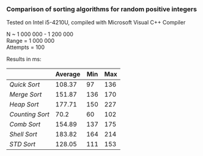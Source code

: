 ### Comparison of sorting algorithms for random positive integers
Tested on Intel i5-4210U, compiled with Microsoft Visual C++ Compiler

N ~ 1 000 000 - 1 200 000<br>
Range = 1 000 000<br>
Attempts = 100<br>

Results in ms:

| | Average | Min| Max |
| --- | --- | --- | --- |
| *Quick Sort* | 108.37 | 97 | 136 |
| *Merge Sort* | 151.87 | 136 | 170 |
| *Heap Sort* | 177.71 | 150 | 227 |
| *Counting Sort* | 70.2 | 60 | 102 |
| *Comb Sort* | 154.89 | 137 | 175 |
| *Shell Sort* | 183.82 | 164 | 214 |
| *STD Sort* | 128.05 | 111 | 153 |
